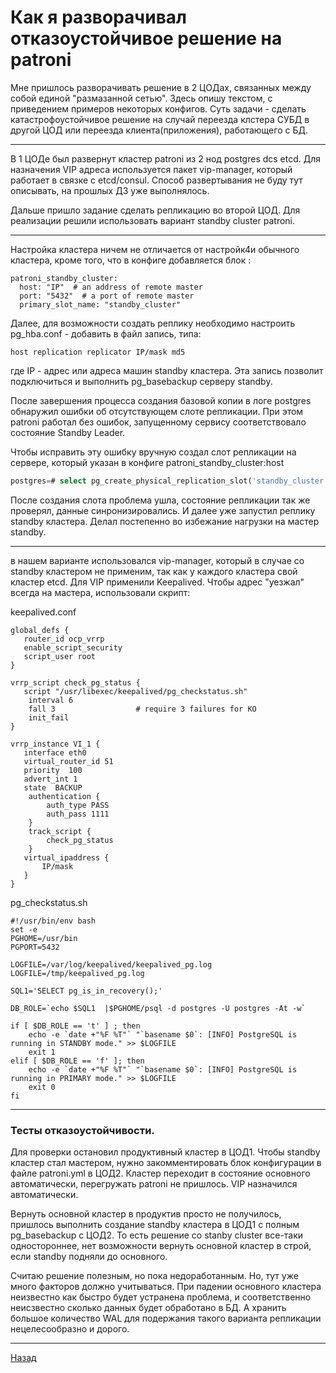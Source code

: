 # Как я разворачивал отказоустойчивое решение на patroni

Мне пришлось разворачивать решение в 2 ЦОДах, связанных между собой единой "размазанной сетью". Здесь опишу текстом, с приведением примеров некоторых конфигов. Суть задачи - сделать катастрофоустойчивое решение на случай переезда клстера СУБД в другой ЦОД или переезда клиента(приложения), работающего с БД.
***

В 1 ЦОДе был развернут кластер patroni из 2 нод postgres  dcs etcd. Для назначения VIP адреса используется пакет vip-manager, который работает в связке с etcd/consul. Способ развертывания не буду тут описывать, на прошлых ДЗ уже выполнялось. 

Дальше пришло задание сделать репликацию во второй ЦОД. Для реализации решили использовать вариант standby cluster patroni. 
***

Настройка кластера ничем не отличается от настройк4и обычного кластера, кроме того, что в конфиге  добавляется блок :

```text
patroni_standby_cluster:
  host: "IP"  # an address of remote master
  port: "5432"  # a port of remote master
  primary_slot_name: "standby_cluster"  
```

Далее, для возможности создать реплику необходимо настроить pg_hba.conf - добавить в файл запись, типа:

```text
host replication replicator IP/mask md5
```

где IP - адрес или адреса машин standby кластера. Эта запись позволит подключиться и выполнить pg_basebackup серверу standby.

После завершения процесса создания базовой копии в логе postgres обнаружил ошибки об отсутствующем слоте репликации. При этом patroni работал без ошибок, запущенному сервису соответствовало состояние Standby Leader. 

Чтобы исправить эту ошибку вручную создал слот репликации на сервере, который указан в конфиге patroni_standby_cluster:host

```sql
postgres=# select pg_create_physical_replication_slot('standby_cluster');
```

После создания слота проблема ушла, состояние репликации так же проверял, данные синронизировались. И далее уже запустил реплику standby кластера. Делал постепенно во избежание нагрузки на мастер standby.
***

в нашем варианте использовался vip-manager, который в случае со standby кластером не применим, так как у каждого кластера свой кластер etcd. Для VIP применили Keepalived. Чтобы адрес "уезжал" всегда на мастера, использовали скрипт:

keepalived.conf

```
global_defs {
   router_id ocp_vrrp
   enable_script_security
   script_user root
}
 
vrrp_script check_pg_status {
   script "/usr/libexec/keepalived/pg_checkstatus.sh"
    interval 6
    fall 3                  # require 3 failures for KO
    init_fail
}
 
vrrp_instance VI_1 {
   interface eth0
   virtual_router_id 51
   priority  100
   advert_int 1
   state  BACKUP
    authentication {
        auth_type PASS
        auth_pass 1111
    }
    track_script {
        check_pg_status
    }
   virtual_ipaddress {
       IP/mask
   }
}
```

pg_checkstatus.sh

```
#!/usr/bin/env bash
set -e
PGHOME=/usr/bin
PGPORT=5432

LOGFILE=/var/log/keepalived/keepalived_pg.log
LOGFILE=/tmp/keepalived_pg.log

SQL1='SELECT pg_is_in_recovery();'

DB_ROLE=`echo $SQL1  |$PGHOME/psql -d postgres -U postgres -At -w`

if [ $DB_ROLE == 't' ] ; then
    echo -e `date +"%F %T"` "`basename $0`: [INFO] PostgreSQL is running in STANDBY mode." >> $LOGFILE
	exit 1
elif [ $DB_ROLE == 'f' ]; then
    echo -e `date +"%F %T"` "`basename $0`: [INFO] PostgreSQL is running in PRIMARY mode." >> $LOGFILE
	exit 0
fi
```
***

### Тесты отказоустойчивости.

Для проверки остановил продуктивный кластер в ЦОД1. Чтобы standby кластер стал мастером, нужно закомментировать блок конфигурации в файле patroni.yml в ЦОД2. Кластер переходит в состояние основного автоматически, перегружать patroni не пришлось. VIP назначился автоматически.

Вернуть основной кластер в продуктив просто не получилось, пришлось выполнить создание standby кластера в ЦОД1 с полным pg_basebackup с ЦОД2. То есть решение со stanby cluster все-таки одностороннее, нет возможности вернуть основной кластер в строй, если standby подняли до основного.

Считаю решение полезным, но пока недоработанным. Но, тут уже много факторов должно учитываться. При падении основного кластера неизвестно как быстро будет устранена проблема, и соответственно неисзвестно сколько данных будет обработано в БД. А хранить большое количество WAL для подержания такого варианта репликации нецелесообразно и дорого.
***

[Назад](README.md)
